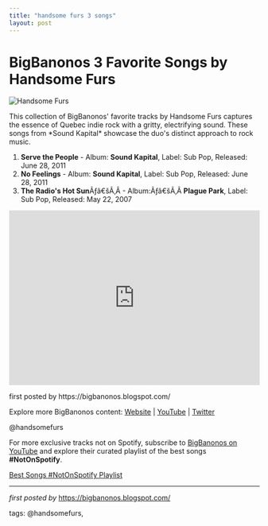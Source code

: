 ```yaml
---
title: "handsome furs 3 songs"
layout: post
---
```

<h1>BigBanonos 3 Favorite Songs by Handsome Furs</h1>
<img alt="Handsome Furs" src="https://subpop-img.s3.amazonaws.com/asset/artist_images/attachments/000/004/325/max_600_400/9416.jpg?1389021394" /> <p>This collection of BigBanonos' favorite tracks by Handsome Furs captures the essence of Quebec indie rock with a gritty, electrifying sound. These songs from *Sound Kapital* showcase the duo's distinct approach to rock music.</p> <ol> <li><strong>Serve the People</strong> - Album: <strong>Sound Kapital</strong>, Label: Sub Pop, Released: June 28, 2011</li> <li><strong>No Feelings</strong> - Album: <strong>Sound Kapital</strong>, Label: Sub Pop, Released: June 28, 2011</li><li><strong>The Radio's Hot Sun</strong>Ãƒâ€šÃ‚Â - Album:Ãƒâ€šÃ‚Â <strong>Plague Park</strong>, Label: Sub Pop, Released: May 22, 2007</li>
</ol> <div> <iframe allow="autoplay; clipboard-write; encrypted-media; fullscreen; picture-in-picture" allowfullscreen="" frameborder="0" height="352" loading="lazy" src="https://open.spotify.com/embed/playlist/42Iqb8Yez5m133qXatN6cF?utm_source=generator" width="100%"></iframe>
</div> <p>first posted by https://bigbanonos.blogspot.com/</p> <div> <p>Explore more BigBanonos content: <a href="https://bigbanonos.blogspot.com/">Website</a> | <a href="https://www.youtube.com/@BigBanonos">YouTube</a> | <a href="https://x.com/bigbanonos">Twitter</a></p>
</div> <!--Tags-->
<p>@handsomefurs</p>


<!--Subscribe and Playlist Links-->
<div>
    <p>For more exclusive tracks not on Spotify, subscribe to <a href="https://www.youtube.com/@BigBanonos" target="_blank">BigBanonos on YouTube</a> and explore their curated playlist of the best songs <strong>#NotOnSpotify</strong>.</p>
    <p><a href="https://www.youtube.com/playlist?list=PLtuNtuTatqI0kFahUCbtbfenC_ET5O_tr" target="_blank">Best Songs #NotOnSpotify Playlist<br /></a></p></div>

<hr />

<p><em>first posted by</em> <a href="https://bigbanonos.blogspot.com/" rel="noopener" target="_new">https://bigbanonos.blogspot.com/</a></p>

<p>tags: @handsomefurs,</p>
